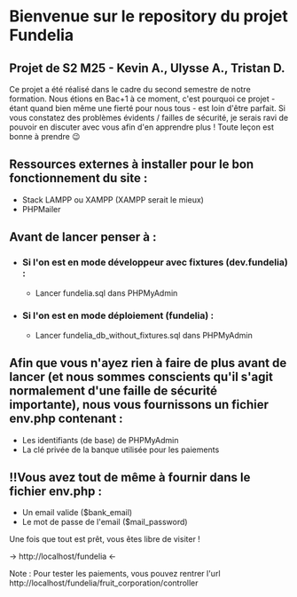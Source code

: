 # Bienvenue sur le repository du projet Fundelia
## Projet de S2 M25 - Kevin A., Ulysse A., Tristan D.

Ce projet a été réalisé dans le cadre du second semestre de notre formation. Nous étions en Bac+1 à ce moment, c'est pourquoi ce projet - étant quand bien même une fierté pour nous tous - est loin d'être parfait.
Si vous constatez des problèmes évidents / failles de sécurité, je serais ravi de pouvoir en discuter avec vous afin d'en apprendre plus ! Toute leçon est bonne à prendre 😉

## Ressources externes à installer pour le bon fonctionnement du site :
* Stack LAMPP ou XAMPP (XAMPP serait le mieux)
* PHPMailer
  

## Avant de lancer penser à :
* ### Si l'on est en mode développeur avec fixtures (dev.fundelia) :
  * Lancer fundelia.sql dans PHPMyAdmin
* ### Si l'on est en mode déploiement (fundelia) :
  * Lancer fundelia_db_without_fixtures.sql dans PHPMyAdmin

## Afin que vous n'ayez rien à faire de plus avant de lancer (et nous sommes conscients qu'il s'agit normalement d'une faille de sécurité importante), nous vous fournissons un fichier env.php contenant :
* Les identifiants (de base) de PHPMyAdmin
* La clé privée de la banque utilisée pour les paiements

## ‼️Vous avez tout de même à fournir dans le fichier env.php :
* Un email valide ($bank_email)
* Le mot de passe de l'email ($mail_password)

Une fois que tout est prêt, vous êtes libre de visiter ! 

-> http://localhost/fundelia <-


Note : Pour tester les paiements, vous pouvez rentrer l'url http://localhost/fundelia/fruit_corporation/controller
